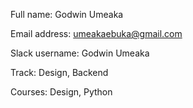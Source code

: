    Full name: Godwin Umeaka
	
   Email address: umeakaebuka@gmail.com
	
   Slack username: Godwin Umeaka
	
   Track: Design, Backend
	
   Courses: Design, Python
